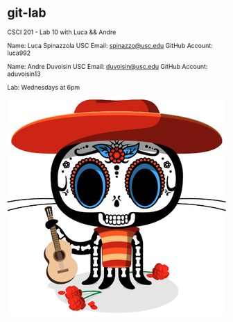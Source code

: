 git-lab
=======

CSCI 201 - Lab 10 with Luca &amp;&amp; Andre

Name: Luca Spinazzola
USC Email: spinazzo@usc.edu
GitHub Account: luca992

Name: Andre Duvoisin
USC Email: duvoisin@usc.edu
GitHub Account: aduvoisin13

Lab: Wednesdays at 6pm

![alt text](octocat-de-los-muertos.jpg "OCTOCAT")